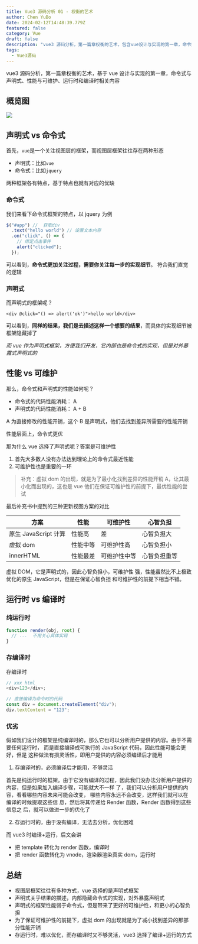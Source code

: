 ```yaml
---
title: Vue3 源码分析 01 - 权衡的艺术
author: Chen YuBo
date: 2024-02-12T14:48:39.779Z
featured: false
category: Vue
draft: false
description: "vue3 源码分析，第一篇章权衡的艺术，包含vue设计与实现的第一章，命令式与声明式、性能与可维护、运行时和编译时相关内容"
tags:
  - Vue3源码
---
```


vue3 源码分析，第一篇章权衡的艺术，基于 vue 设计与实现的第一章，命令式与声明式、性能与可维护、运行时和编译时相关内容

## 概览图

![](/assets/images/vue3-source/01-01.png)

## 声明式 vs 命令式

首先，`vue`是一个关注视图层的框架，而视图层框架往往存在两种形态

- 声明式：比如`vue`
- 命令式：比如`jquery`

两种框架各有特点，基于特点也就有对应的优缺

### 命令式

我们来看下命令式框架的特点，以 jquery 为例

```js
$("#app") //  获取div
  .text("hello world") // 设置文本内容
  .on("click", () => {
    // 绑定点击事件
    alert("clicked");
  });
```

可以看到，**命令式更加关注过程，需要你关注每一步的实现细节**。 符合我们直觉的逻辑

### 声明式

而声明式的框架呢？

```vue
<div @click="() => alert('ok')">hello world</div>
```

可以看到，**同样的结果，我们是去描述这样一个想要的结果**，而具体的实现细节被框架隐藏掉了

_而 vue 作为声明式框架，方便我们开发，它内部也是命令式的实现，但是对外暴露式声明式的_

## 性能 vs 可维护

那么，命令式和声明式的性能如何呢？

- 命令式的代码性能消耗： A
- 声明式的代码性能消耗： A + B

A 为直接修改的性能开销，这个 B 是声明式，他们去找到差异所需要的性能开销

性能层面上，命令式更优

那为什么 vue 选择了声明式呢？答案是可维护性

1. 首先大多数人没有办法达到理论上的命令式最近性能
2. 可维护性也是重要的一环

> 补充：虚拟 dom 的出现，就是为了最小化找到差异的性能开销 A，让其最小化而出现的，这也是 vue 他们在保证可维护性的前提下，最优性能的尝试

最后补充书中提到的三种更新视图方案的对比

| 方案                 | 性能     | 可维护性     | 心智负担     |
| -------------------- | -------- | ------------ | ------------ |
| 原生 JavaScript 计算 | 性能高   | 差           | 心智负担大   |
| 虚拟 dom             | 性能中等 | 可维护性高   | 心智负担小   |
| innerHTML            | 性能最差 | 可维护性中等 | 心智负担重等 |

虚拟 DOM，它是声明式的，因此心智负担小，可维护性 强，性能虽然比不上极致优化的原生 JavaScript，但是在保证心智负担 和可维护性的前提下相当不错。

## 运行时 vs 编译时

### 纯运行时

```js
function render(obj, root) {
  // ...  不用关心具体实现
}
```

### 存编译时

存编译时

```js
// xxx html
<div>123</div>;

// 直接编译为命令时的代码
const div = document.createElement("div");
div.textContent = "123";
```

### 优劣

假如我们设计的框架是纯编译时的，那么它也可以分析用户提供的内容。由于不需要任何运行时， 而是直接编译成可执行的 JavaScript 代码，因此性能可能会更好，但是 这种做法有损灵活性，即用户提供的内容必须编译后才能用

1. 存编译时的，必须编译后才能用，不够灵活

首先是纯运行时的框架。由于它没有编译的过程，因此我们没办法分析用户提供的内容，但是如果加入编译步骤，可能就大不一样 了，我们可以分析用户提供的内容，看看哪些内容未来可能会改变， 哪些内容永远不会改变，这样我们就可以在编译的时候提取这些信 息，然后将其传递给 Render 函数，Render 函数得到这些信息之 后，就可以做进一步的优化了

2. 存运行时的，由于没有编译，无法去分析，优化困难

而 vue3 时编译+运行，后文会讲

- 把 template 转化为 render 函数，编译时
- 把 render 函数转化为 vnode，渲染器渲染真实 dom，运行时

## 总结

- 视图层框架往往有多种方式，vue 选择的是声明式框架
- 声明式关乎结果的描述，内部隐藏命令式的实现，对外暴露声明式
- 声明式的框架性能弱于命令式，但是带来了更好的可维护性，和更小的心智负担
- 为了保证可维护性的前提下，虚拟 dom 的出现就是为了减小找到差异的那部分性能开销
- 存运行时，难以优化，而存编译时又不够灵活，vue3 选择了编译+运行的方式
